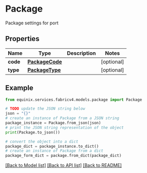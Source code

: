 # Package

Package settings for port

## Properties

Name | Type | Description | Notes
------------ | ------------- | ------------- | -------------
**code** | [**PackageCode**](PackageCode.md) |  | [optional] 
**type** | [**PackageType**](PackageType.md) |  | [optional] 

## Example

```python
from equinix.services.fabricv4.models.package import Package

# TODO update the JSON string below
json = "{}"
# create an instance of Package from a JSON string
package_instance = Package.from_json(json)
# print the JSON string representation of the object
print(Package.to_json())

# convert the object into a dict
package_dict = package_instance.to_dict()
# create an instance of Package from a dict
package_form_dict = package.from_dict(package_dict)
```
[[Back to Model list]](../README.md#documentation-for-models) [[Back to API list]](../README.md#documentation-for-api-endpoints) [[Back to README]](../README.md)


